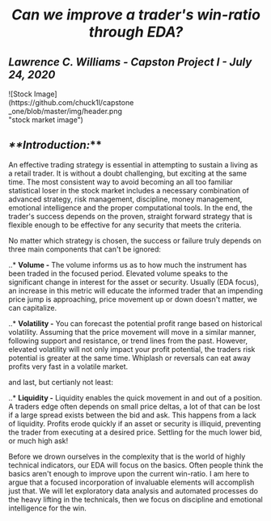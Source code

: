 # <div align="center">_**Can we improve a trader's win-ratio through EDA?**_</div>
## _**Lawrence C. Williams - Capston Project I - July 24, 2020**_

<div style="width:50%">![Stock Image](https://github.com/chuck1l/capstone_one/blob/master/img/header.png "stock market image")</div>

## _**Introduction:_**

An effective trading strategy is essential in attempting to sustain a living as a retail trader. It is without a doubt challenging, but exciting at the same time. The most consistent way to avoid becoming an all too familiar statistical loser in the stock market includes a necessary combination of advanced strategy, risk management, discipline, money management, emotional intelligence and the proper computational tools. In the end, the trader's success depends on the proven, straight forward strategy that is flexible enough to be effective for any security that meets the criteria.

No matter which strategy is chosen, the success or failure truly depends on three main components that can't be ignored:

..* **Volume -** The volume informs us as to how much the instrument has been traded in the focused period. Elevated volume speaks to the significant change in interest for the asset or security. Usually (EDA focus), an increase in this metric will educate the informed trader that an impending price jump is approaching, price movement up or down doesn't matter, we can capitalize.

..* **Volatility -** You can forecast the potential profit range based on historical volatility. Assuming that the price movement will move in a similar manner, following support and resistance, or trend lines from the past.  However, elevated volatility will not only impact your profit potential, the traders risk potential is greater at the same time.  Whiplash or reversals can eat away profits very fast in a volatile market.

and last, but certianly not least:

..* **Liquidity -** Liquidity enables the quick movement in and out of a position.  A traders edge often depends on small price deltas, a lot of that can be lost if a large spread exists between the bid and ask.  This happens from a lack of liquidity. Profits erode quickly if an asset or security is illiquid, preventing the trader from executing at a desired price.  Settling for the much lower bid, or much high ask!

Before we drown ourselves in the complexity that is the world of highly technical indicators, our EDA will focus on the basics.  Often people think the basics aren't enough to improve upon the current win-ratio. I am here to argue that a focused incorporation of invaluable elements will accomplish just that. We will let exploratory data analysis and automated processes do the heavy lifting in the technicals, then we focus on discipline and emotional intelligence for the win.